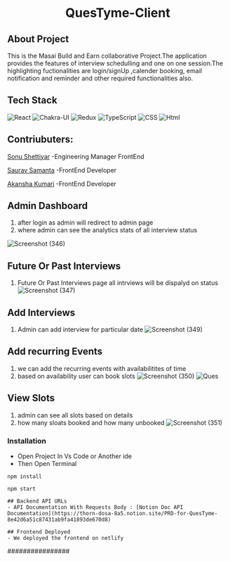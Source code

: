  <h1 align="center"> QuesTyme-Client</h1>


<h2>About Project</h2>
This is the Masai Build and Earn collaborative Project.The application provides the features of interview schedulling and one on one session.The highlighting fuctionalities are login/signUp ,calender booking, email notification and reminder and other required functionalities also.

## Tech Stack
![React](https://img.shields.io/static/v1?label=&message=React&color=blue&logo=react&logoColor=FFFFFF)
![Chakra-UI](https://img.shields.io/static/v1?label=&message=Chakra-UI&color=teal&logo=chakra-ui&logoColor=FFFFFF)
![Redux](https://img.shields.io/static/v1?label=&message=Redux&color=red&logo=Redux&logoColor=FFFFFF)
![TypeScript](https://img.shields.io/static/v1?label=&message=TypeScript&color=blue&logo=TypeScript&logoColor=FFFFFF)
![CSS](https://img.shields.io/static/v1?label=&message=CSS&color=red&logo=css3&logoColor=FFFFFF)
![Html](https://img.shields.io/static/v1?label=&message=HTML&color=blue&logo=Html5&logoColor=FFFFFF)


<h2>Contriubuters:</h2>
<p><a href="https://github.com/mangesh0712">Sonu Shettiyar</a> -Engineering Manager FrontEnd</p>
<p><a href="https://github.com/pintu8328">Saurav Samanta</a> -FrontEnd Developer</p>
<p><a href="https://github.com/sivagurubilli">Akansha Kumari</a> -FrontEnd Developer</p>



## Admin Dashboard
1) after login as admin will redirect to admin page 
2) where admin can see the analytics stats of all interview status 

![Screenshot (346)](https://user-images.githubusercontent.com/92457968/232373394-2c2fd2e8-1652-4b6b-8db0-79fd147adbe2.png)

## Future Or Past Interviews
1)  Future Or Past Interviews page all intrviews will be dispalyd on status
![Screenshot (347)](https://user-images.githubusercontent.com/92457968/232373527-84e36a1e-cb13-4a17-ab64-353380625240.png)

## Add Interviews
1) Admin can add interview for particular date
![Screenshot (349)](https://user-images.githubusercontent.com/92457968/232377954-eb4e9e78-fea5-4f70-ab79-c5581c3f12ca.png)

## Add recurring Events
1) we can add the recurring events with availabilitites of time
2) based on availability user can book slots 
![Screenshot (350)](https://user-images.githubusercontent.com/92457968/232378361-488ec4c1-cb1c-47bc-8953-b3a2a1062922.png)
![Ques](https://user-images.githubusercontent.com/92457968/233765314-aa5f5081-70b0-4a16-849f-eb003ae2c106.png)

## View Slots
1) admin can see all slots based on details 
2) how many sloats booked and how many unbooked
![Screenshot (351)](https://user-images.githubusercontent.com/92457968/232378495-8cd2e346-bbaf-4ccb-b578-8609e2a0d55a.png)


### Installation
- Open Project In Vs Code or Another ide
- Then Open Terminal
```
npm install
```
```
npm start
```


```
## Backend API URLs
- API Documentation With Requests Body : [Notion Doc API Documentation](https://thorn-dosa-8a5.notion.site/PRD-for-QuesTyme-8e42d6a51c87431ab9fa41893de670d8)

## Frontend Deployed 
- We deployed the frontend on netlify
```
################
```



